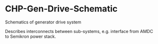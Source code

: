 # CHP-Gen-Drive-Schematic
Schematics of generator drive system

Describes interconnects between sub-systems, e.g. interface from AMDC to Semikron power stack. 
